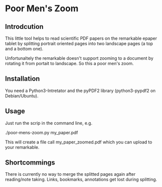 # Poor Men's Zoom

## Introdcution
 
This little tool helps to read scientific PDF papers on the remarkable epaper tablet by
splitting portrait oriented pages into two landscape pages (a top and a bottom one).

Unfortunaltely the remarkable doesn't support zooming to a document by rotating it from
portait to landscape. So this a poor men's zoom.

## Installation

You need a Python3-Intretator and the pyPDF2 library (python3-pypdf2 on Debian/Ubuntu).

## Usage

Just run the scrip in the command line, e.g.

 ./poor-mens-zoom.py my_paper.pdf

This will create a file call my_paper_zoomed.pdf which you can upload to your remarkable.

## Shortcommings

There is currently no way to merge the splitted pages again after reading/note taking.
Links, bookmarks, annotations get lost during splitting.
